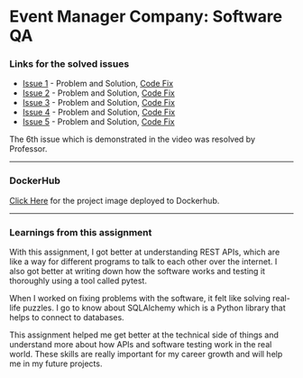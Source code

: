 # Event Manager Company: Software QA

### Links for the solved issues
- [Issue 1](https://github.com/VamsiNayunipati/event_manager_fork/issues/1) - Problem and Solution, [Code Fix](https://github.com/VamsiNayunipati/event_manager_fork/commit/071ce8a87ed691118c4ddd3b36c4e8ed98a74825)
- [Issue 2](https://github.com/VamsiNayunipati/event_manager_fork/issues/2) - Problem and Solution, [Code Fix](https://github.com/VamsiNayunipati/event_manager_fork/commit/bbde77c5ce137e521aadd93fbac6f5deec0aff45)
- [Issue 3](https://github.com/VamsiNayunipati/event_manager_fork/issues/3) - Problem and Solution, [Code Fix](https://github.com/VamsiNayunipati/event_manager_fork/commit/cf921abd768f06e6bd6b6aca76488d2836d2f215)
- [Issue 4](https://github.com/VamsiNayunipati/event_manager_fork/issues/7) - Problem and Solution, [Code Fix](https://github.com/VamsiNayunipati/event_manager_fork/commit/be7339215a6c2dcd06a22b728f62e2c16937c837)
- [Issue 5]() - Problem and Solution, [Code Fix]()

The 6th issue which is demonstrated in the video was resolved by Professor.

****
### DockerHub
[Click Here](https://github.com/VamsiNayunipati/event_manager_fork/blob/main/DockerHub-image.png) for the project image deployed to Dockerhub.

****

### Learnings from this assignment
With this assignment, I got better at understanding REST APIs, which are like a way for different programs to talk to each other over the internet. I also got better at writing down how the software works and testing it thoroughly using a tool called pytest.

When I worked on fixing problems with the software, it felt like solving real-life puzzles. I go to know about SQLAlchemy which is a Python library that helps to connect to databases.

This assignment helped me get better at the technical side of things and understand more about how APIs and software testing work in the real world. These skills are really important for my career growth and will help me in my future projects.
